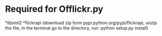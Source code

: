 Required for Offlickr.py
=========================
*libxml2
*flickrapi (download zip form pypi.python.org/pypi/flickrapi, unzip the file, in the terminal go to the directory, run: python setup.py install)

